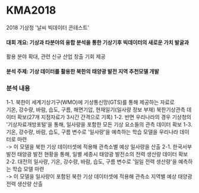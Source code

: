 # KMA2018
2018 기상청 '날씨 빅데이터 콘테스트' 
#### 대회 개요: 기상과 타분야의 융합 분석을 통한 기상기후 빅데이터의 새로운 가치 발굴과<br/>
활용 분야 확대, 관련 신규 산업 창출 기회 제공
#### 분석 주제: 기상 데이터를 활용한 북한의 태양광 발전 지역 추천모델 개발
### 분석 내용
1-1. 북한이 세계기상기구(WMO)에 기상통신망(GTS)를 통해 제공하는 자료로 <br/> 기온, 강수량, 바람, 습도, 구름, 해면기압, 현재일기(일사량 정보 부재) 북한기상관측 데이터 확보(27개 지점자료가 3시간 간격으로 기록)
1-2. 반면 우리나라의 경우 기상청의 '기상자료개방포털'을 통해, 일사량을 포함한 모든 기상 요소들의 관측 데이터 확보
1-3. 기온, 강수량, 바람, 습도, 구름 변수로 '일사량'을 예측하는 학습 모델을 우리나라 데이터로 마련<br/>
 -> 이 모델을 북한 기상 데이터셋에 적용해 관측소별 예상 일사량을 산출
 2-1. 한국서부발전 태양광 발전 현황을 통해, 일별 세종시 태양광 발전소의 전력 생산량 데이터 확보
 2-2. 대전의 일사량, 기온, 강수량, 바람, 습도, 구름 변수로 '일일 전력 생산량'을 예측하는 학습 모델 마련<br/>
 -> 이 모델을 일사량이 포함된 북한 기상 데이터셋에 적용해 관측소 지역별 예상 태양광 전력 생산량 산출

